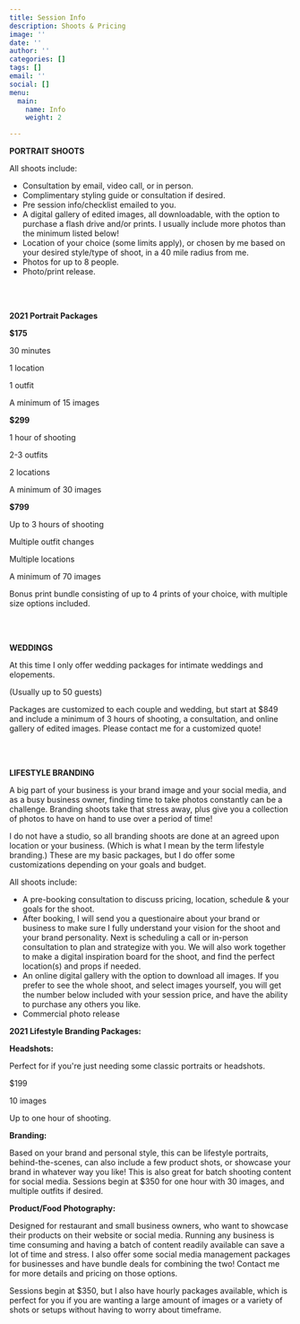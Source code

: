 ```yaml
---
title: Session Info
description: Shoots & Pricing
image: ''
date: ''
author: ''
categories: []
tags: []
email: ''
social: []
menu:
  main:
    name: Info
    weight: 2

---
```

**PORTRAIT SHOOTS**

All shoots include:

* Consultation by email, video call, or in person.
* Complimentary styling guide or consultation if desired.
* Pre session info/checklist emailed to you.
* A digital gallery of edited images, all downloadable, with the option to purchase a flash drive and/or prints. I usually include more photos than the minimum listed below!
* Location of your choice (some limits apply), or chosen by me based on your desired style/type of shoot, in a 40 mile radius from me.
* Photos for up to 8 people.
* Photo/print release.

<br>

<br>

**2021 Portrait Packages**

**$175**

30 minutes

1 location

1 outfit

A minimum of 15 images

**$299**

1 hour of shooting

2-3 outfits

2 locations

A minimum of 30 images

**$799**

Up to 3 hours of shooting

Multiple outfit changes

Multiple locations

A minimum of 70 images

Bonus print bundle consisting of up to 4 prints of your choice, with multiple size options included.

<br>

<br>

**WEDDINGS**

At this time I only offer wedding packages for intimate weddings and elopements.

(Usually up to 50 guests)

Packages are customized to each couple and wedding, but start at $849 and include a minimum of 3 hours of shooting, a consultation, and online gallery of edited images. Please contact me for a customized quote!

<br>

<br>

**LIFESTYLE BRANDING**

A big part of your business is your brand image and your social media, and as a busy business owner, finding time to take photos constantly can be a challenge. Branding shoots take that stress away, plus give you a collection of photos to have on hand to use over a period of time!

I do not have a studio, so all branding shoots are done at an agreed upon location or your business. (Which is what I mean by the term lifestyle branding.) These are my basic packages, but I do offer some customizations depending on your goals and budget.

All shoots include:

* A pre-booking consultation to discuss pricing, location, schedule & your goals for the shoot.
* After booking, I will send you a questionaire about your brand or business to make sure I fully understand your vision for the shoot and your brand personality. Next is scheduling a call or in-person consultation to plan and strategize with you. We will also work together to make a digital inspiration board for the shoot, and find the perfect location(s) and props if needed.
* An online digital gallery with the option to download all images. If you prefer to see the whole shoot, and select images yourself, you will get the number below included with your session price, and have the ability to purchase any others you like.
* Commercial photo release

**2021 Lifestyle Branding Packages:**

**Headshots:**

Perfect for if you're just needing some classic portraits or headshots.

$199

10 images

Up to one hour of shooting.

**Branding:**

Based on your brand and personal style, this can be lifestyle portraits, behind-the-scenes, can also include a few product shots, or showcase your brand in whatever way you like! This is also great for batch shooting content for social media. Sessions begin at $350 for one hour with 30 images, and multiple outfits if desired.

**Product/Food Photography:**

Designed for restaurant and small business owners, who want to showcase their products on their website or social media. Running any business is time consuming and having a batch of content readily available can save a lot of time and stress. I also offer some social media management packages for businesses and have bundle deals for combining the two! Contact me for more details and pricing on those options.

Sessions begin at $350, but I also have hourly packages available, which is perfect for you if you are wanting a large amount of images or a variety of shots or setups without having to worry about timeframe.